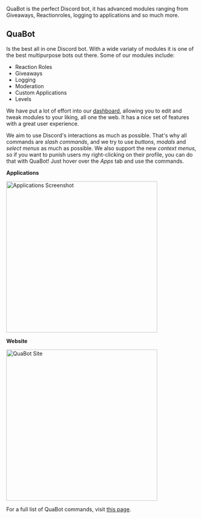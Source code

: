 QuaBot is the perfect Discord bot, it has advanced modules ranging from Giveaways, Reactionroles, logging to applications and so much more.

## QuaBot
Is the best all in one Discord bot. With a wide variaty of modules it is one of the best multipurpose bots out there. Some of our modules include:
- Reaction Roles
- Giveaways
- Logging
- Moderation
- Custom Applications
- Levels

We have put a lot of effort into our [dashboard](https://quabot.net/login), allowing you to edit and tweak modules to your liking, all one the web. It has a nice set of features with a great user experience.

We aim to use Discord's interactions as much as possible. That's why all commands are *slash commands*, and we try to use *buttons*, *modals* and *select menus* as much as possible. We also support the new *context menus*, so if you want to punish users my right-clicking on their profile, you can do that with QuaBot! Just hover over the *Apps* tab and use the commands.

**Applications**

<a href="https://quabot.net"><img src="https://i.imgur.com/qRazxQO.png"
     alt="Applications Screenshot"
     width="400px" /></a>


**Website**

<a href="https://quabot.net"><img src="https://i.imgur.com/586yYEO.png"
     alt="QuaBot Site"
     width="400px" /></a>



For a full list of QuaBot commands, visit [this page](https://quabot.net/commands).
